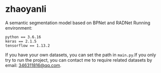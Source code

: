 # zhaoyanli
A semantic segmentation model based on BPNet and RADNet
Running environment:

    python == 3.6.16
    keras == 2.1.5
    tensorflow == 1.13.2
If you have your own datasets, you can set the path in `main.py`.If you only try to run the project, you can contact me to require related datasets by email: 346311816@qq.com.
